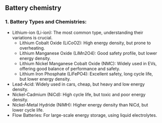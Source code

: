 ## Battery chemistry  

### 1. Battery Types and Chemistries:
* Lithium-ion (Li-ion): The most common type, understanding their variations is crucial.
  * Lithium Cobalt Oxide (LiCoO2): High energy density, but prone to overheating.
  * Lithium Manganese Oxide (LiMn2O4): Good safety profile, but lower energy density.
  * Lithium Nickel Manganese Cobalt Oxide (NMC): Widely used in EVs, offering good balance of performance and safety.
  * Lithium Iron Phosphate (LiFePO4): Excellent safety, long cycle life, but lower energy density.
* Lead-Acid: Widely used in cars, cheap, but heavy and low energy density.
* Nickel-Cadmium (NiCd): High cycle life, but toxic and poor energy density.
* Nickel-Metal Hydride (NiMH): Higher energy density than NiCd, but lower cycle life.
* Flow Batteries: For large-scale energy storage, using liquid electrolytes.

